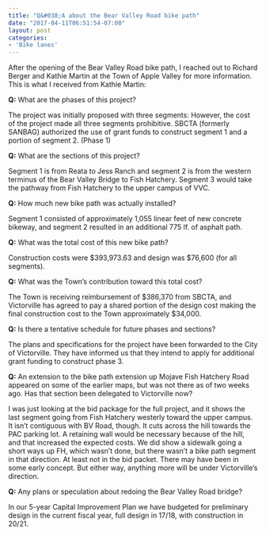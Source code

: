 ```yaml
---
title: "Q&#038;A about the Bear Valley Road bike path"
date: "2017-04-11T06:51:54-07:00"
layout: post
categories:
- 'Bike lanes'
---
```


After the opening of the Bear Valley Road bike path, I reached out to Richard Berger and Kathie Martin at the Town of Apple Valley for more information. This is what I received from Kathie Martin:

**Q:** What are the phases of this project?

The project was initially proposed with three segments: However, the cost of the project made all three segments prohibitive. SBCTA (formerly SANBAG) authorized the use of grant funds to construct segment 1 and a portion of segment 2. (Phase 1)

**Q:** What are the sections of this project?

Segment 1 is from Reata to Jess Ranch and segment 2 is from the western terminus of the Bear Valley Bridge to Fish Hatchery. Segment 3 would take the pathway from Fish Hatchery to the upper campus of VVC.

**Q:** How much new bike path was actually installed?

Segment 1 consisted of approximately 1,055 linear feet of new concrete bikeway, and segment 2 resulted in an additional 775 lf. of asphalt path.

**Q:** What was the total cost of this new bike path?

Construction costs were $393,973.63 and design was $76,600 (for all segments).

**Q:** What was the Town’s contribution toward this total cost?

The Town is receiving reimbursement of $386,370 from SBCTA, and Victorville has agreed to pay a shared portion of the design cost making the final construction cost to the Town approximately $34,000.

**Q:** Is there a tentative schedule for future phases and sections?

The plans and specifications for the project have been forwarded to the City of Victorville. They have informed us that they intend to apply for additional grant funding to construct phase 3.

**Q:** An extension to the bike path extension up Mojave Fish Hatchery Road appeared on some of the earlier maps, but was not there as of two weeks ago. Has that section been delegated to Victorville now?

I was just looking at the bid package for the full project, and it shows the last segment going from Fish Hatchery westerly toward the upper campus. It isn’t contiguous with BV Road, though. It cuts across the hill towards the PAC parking lot. A retaining wall would be necessary because of the hill, and that increased the expected costs. We did show a sidewalk going a short ways up FH, which wasn’t done, but there wasn’t a bike path segment in that direction. At least not in the bid packet. There may have been in some early concept. But either way, anything more will be under Victorville’s direction.

**Q:** Any plans or speculation about redoing the Bear Valley Road bridge?

In our 5-year Capital Improvement Plan we have budgeted for preliminary design in the current fiscal year, full design in 17/18, with construction in 20/21.